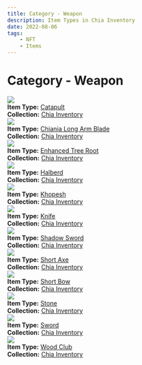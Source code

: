 ```yaml
---
title: Category - Weapon
description: Item Types in Chia Inventory
date: 2022-08-06
tags:
    - NFT
    - Items
---
```


# Category - Weapon
<div class="item_type_thumbnail">
<a href="../../Types/Weapon/Catapult/Normal_Catapult_00001_00100/"><img loading="lazy" src="https://bjg2nybjuwk6hdjeacifqypd2ujzkboj7xvt6r5wld2rkmx5s4.arweave.net/Ck2m4CmlleONJACQWGHj1ROVBc-n96z9Htlj1FTL9lw"></a><br/>
<div><strong>Item Type:</strong> <a href="../../Types/Weapon/Catapult/Normal_Catapult_00001_00100/">Catapult</a></div>
<div><strong>Collection:</strong> <a href="https://www.spacescan.io/xch/nft/collection/col16fpva26fhdjp2echs3cr7c30gzl7qe67hu9grtsjcqldz354asjsyzp6wx">Chia Inventory</a></div>
</div>
<div class="item_type_thumbnail">
<a href="../../Types/Weapon/Chiania_Long_Arm_Blade/Normal_Chiania_Long_Arm_Blade_00001_00100/"><img loading="lazy" src="https://i4ecpfr6smf4sdhi7qjiqex4c3u2vbb53ayxjat2b4szigeoxa.arweave.net/Rwgnlj6TC8kM6PwSiBL8FumqhD3YMXS-Ceg8llBiOuE"></a><br/>
<div><strong>Item Type:</strong> <a href="../../Types/Weapon/Chiania_Long_Arm_Blade/Normal_Chiania_Long_Arm_Blade_00001_00100/">Chiania Long Arm Blade</a></div>
<div><strong>Collection:</strong> <a href="https://www.spacescan.io/xch/nft/collection/col16fpva26fhdjp2echs3cr7c30gzl7qe67hu9grtsjcqldz354asjsyzp6wx">Chia Inventory</a></div>
</div>
<div class="item_type_thumbnail">
<a href="../../Types/Weapon/Enhanced_Tree_Root/Normal_Enhanced_Tree_Root_00001_00100/"><img loading="lazy" src="https://otqngxr3qrwm43v5ikpv62z2ebqa3knzovhukb2oxqbiexpj.arweave.net/dODTX-juEbM5uvU_KfX2s6IGANqbl1T0UHTrwCgl3p0"></a><br/>
<div><strong>Item Type:</strong> <a href="../../Types/Weapon/Enhanced_Tree_Root/Normal_Enhanced_Tree_Root_00001_00100/">Enhanced Tree Root</a></div>
<div><strong>Collection:</strong> <a href="https://www.spacescan.io/xch/nft/collection/col16fpva26fhdjp2echs3cr7c30gzl7qe67hu9grtsjcqldz354asjsyzp6wx">Chia Inventory</a></div>
</div>
<div class="item_type_thumbnail">
<a href="../../Types/Weapon/Halberd/Normal_Halberd_00001_00100/"><img loading="lazy" src="https://2hi2ssawebmsbx67vpmckelrbe2qifxxxq5zrj246hrozn3qbxwa.arweave.net/0dGpSBYgWSDf36vYJRFxCTUEFve8O5inXPHi7LdwDew"></a><br/>
<div><strong>Item Type:</strong> <a href="../../Types/Weapon/Halberd/Normal_Halberd_00001_00100/">Halberd</a></div>
<div><strong>Collection:</strong> <a href="https://www.spacescan.io/xch/nft/collection/col16fpva26fhdjp2echs3cr7c30gzl7qe67hu9grtsjcqldz354asjsyzp6wx">Chia Inventory</a></div>
</div>
<div class="item_type_thumbnail">
<a href="../../Types/Weapon/Khopesh/Orange_Nuclei_Khopesh_00001_00100/"><img loading="lazy" src="https://jv2btzv3z6x3ms4ltnhd4lz2mczgsdmlrmwamktgyo6ttxq.arweave.net/TX-QZ5rvPr7-ZLi5_tOPi86YLJpDYuLLAYqZsO-9Od4"></a><br/>
<div><strong>Item Type:</strong> <a href="../../Types/Weapon/Khopesh/Orange_Nuclei_Khopesh_00001_00100/">Khopesh</a></div>
<div><strong>Collection:</strong> <a href="https://www.spacescan.io/xch/nft/collection/col16fpva26fhdjp2echs3cr7c30gzl7qe67hu9grtsjcqldz354asjsyzp6wx">Chia Inventory</a></div>
</div>
<div class="item_type_thumbnail">
<a href="../../Types/Weapon/Knife/Green_Nuclei_Knife_00001_00100/"><img loading="lazy" src="https://5aq4pd3rj2l5vky4jlxu2tuzv6kzdwbrisz2fhdud4thi3ht.arweave.net/-6C_HHj3FOl9qrHErvTU6Zr5WR2DFEs6KcdB8mdGzzI"></a><br/>
<div><strong>Item Type:</strong> <a href="../../Types/Weapon/Knife/Green_Nuclei_Knife_00001_00100/">Knife</a></div>
<div><strong>Collection:</strong> <a href="https://www.spacescan.io/xch/nft/collection/col16fpva26fhdjp2echs3cr7c30gzl7qe67hu9grtsjcqldz354asjsyzp6wx">Chia Inventory</a></div>
</div>
<div class="item_type_thumbnail">
<a href="../../Types/Weapon/Shadow_Sword/Normal_Shadow_Sword_00001_00100/"><img loading="lazy" src="https://qu5hfuo5icczlrdyw4a55bdiw7ivp5usk52kt4dm5tk6yienrq.arweave.net/hTpy0d1AhZXEeLcB3oRot9FX9pJXdKnwbOzV7CCN-jA"></a><br/>
<div><strong>Item Type:</strong> <a href="../../Types/Weapon/Shadow_Sword/Normal_Shadow_Sword_00001_00100/">Shadow Sword</a></div>
<div><strong>Collection:</strong> <a href="https://www.spacescan.io/xch/nft/collection/col16fpva26fhdjp2echs3cr7c30gzl7qe67hu9grtsjcqldz354asjsyzp6wx">Chia Inventory</a></div>
</div>
<div class="item_type_thumbnail">
<a href="../../Types/Weapon/Short_Axe/Normal_Short_Axe_00001_00100/"><img loading="lazy" src="https://cddadjgsiens4xl4gg5wqngdxw6qvhho4lvr3ssef3kjjplc.arweave.net/EMYBpNJBGy5df-DG7aDTDvb0KnO7i6x3KRC7U_lL1iU"></a><br/>
<div><strong>Item Type:</strong> <a href="../../Types/Weapon/Short_Axe/Normal_Short_Axe_00001_00100/">Short Axe</a></div>
<div><strong>Collection:</strong> <a href="https://www.spacescan.io/xch/nft/collection/col16fpva26fhdjp2echs3cr7c30gzl7qe67hu9grtsjcqldz354asjsyzp6wx">Chia Inventory</a></div>
</div>
<div class="item_type_thumbnail">
<a href="../../Types/Weapon/Short_Bow/Normal_Short_Bow_00001_00100/"><img loading="lazy" src="https://cr2llti4rk5jor2odjiehx2lxs5malvw66rmab2q3rcsj6jasaoq.arweave.net/FHS1zRyKupdHThpQQ99LvLrALrb3osAHUNxFJPkgkB0"></a><br/>
<div><strong>Item Type:</strong> <a href="../../Types/Weapon/Short_Bow/Normal_Short_Bow_00001_00100/">Short Bow</a></div>
<div><strong>Collection:</strong> <a href="https://www.spacescan.io/xch/nft/collection/col16fpva26fhdjp2echs3cr7c30gzl7qe67hu9grtsjcqldz354asjsyzp6wx">Chia Inventory</a></div>
</div>
<div class="item_type_thumbnail">
<a href="../../Types/Weapon/Stone/Normal_Stone_00001_00100/"><img loading="lazy" src="https://tpiovso3m7fmgvftuucwpeorkc7c24l3f6socxgngltgokx3iu.arweave.net/m9DqydtnysNUs6UFZ5HRUL4tcXs_vpOFczTLmZyr7RU"></a><br/>
<div><strong>Item Type:</strong> <a href="../../Types/Weapon/Stone/Normal_Stone_00001_00100/">Stone</a></div>
<div><strong>Collection:</strong> <a href="https://www.spacescan.io/xch/nft/collection/col16fpva26fhdjp2echs3cr7c30gzl7qe67hu9grtsjcqldz354asjsyzp6wx">Chia Inventory</a></div>
</div>
<div class="item_type_thumbnail">
<a href="../../Types/Weapon/Sword/Normal_Sword_00001_00100/"><img loading="lazy" src="https://55ttc4wa5dqpqjgbmouww5xoymvg2ibhis3adwwvjjrntcirclcq.arweave.net/72cxcsDo4PgkwWOpa3buwyptICdEtgHa1Upi2YkREsU"></a><br/>
<div><strong>Item Type:</strong> <a href="../../Types/Weapon/Sword/Normal_Sword_00001_00100/">Sword</a></div>
<div><strong>Collection:</strong> <a href="https://www.spacescan.io/xch/nft/collection/col16fpva26fhdjp2echs3cr7c30gzl7qe67hu9grtsjcqldz354asjsyzp6wx">Chia Inventory</a></div>
</div>
<div class="item_type_thumbnail">
<a href="../../Types/Weapon/Wood_Club/Orange_Nuclei_Wood_Club_00001_00100/"><img loading="lazy" src="https://zzxkjbbdkgcgomldkdsqca7gymxigwyydc3dz6l5qnkwr6mg4xzq.arweave.net/zm6khCNRhGcxY1DlAQPmwy6DWxgYtjz5fYNVaPmG5fM"></a><br/>
<div><strong>Item Type:</strong> <a href="../../Types/Weapon/Wood_Club/Orange_Nuclei_Wood_Club_00001_00100/">Wood Club</a></div>
<div><strong>Collection:</strong> <a href="https://www.spacescan.io/xch/nft/collection/col16fpva26fhdjp2echs3cr7c30gzl7qe67hu9grtsjcqldz354asjsyzp6wx">Chia Inventory</a></div>
</div>

